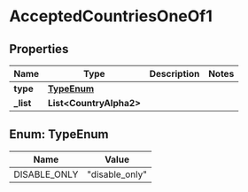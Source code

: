 

# AcceptedCountriesOneOf1


## Properties

| Name | Type | Description | Notes |
|------------ | ------------- | ------------- | -------------|
|**type** | [**TypeEnum**](#TypeEnum) |  |  |
|**_list** | **List&lt;CountryAlpha2&gt;** |  |  |



## Enum: TypeEnum

| Name | Value |
|---- | -----|
| DISABLE_ONLY | &quot;disable_only&quot; |



